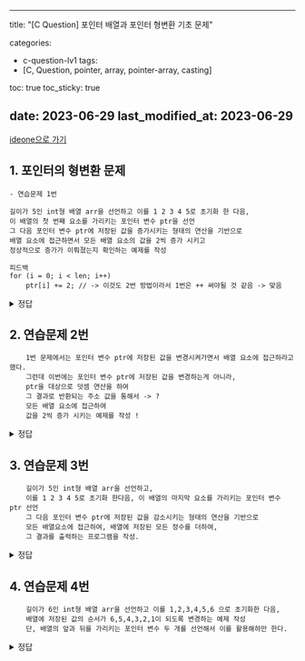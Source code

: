 
---
title:  "[C Question] 포인터 배열과 포인터 형변환 기초 문제"

categories:
  - c-question-lv1
tags:
  - [C, Question, pointer, array, pointer-array, casting]

toc: true
toc_sticky: true

date: 2023-06-29
last_modified_at: 2023-06-29
---

<!-- post 폴더 이름 -> 연관성을 찾지못함 ( 이상하게 바꿔도 정상적으로 작동했기때문 ) -->
[ideone으로 가기](https://ideone.com/)


## 1. 포인터의 형변환 문제
```
- 연습문제 1번

길이가 5인 int형 배열 arr을 선언하고 이를 1 2 3 4 5로 초기화 한 다음,
이 배열의 첫 번째 요소를 가리키는 포인터 변수 ptr을 선언
그 다음 포인터 변수 ptr에 저장된 값을 증가시키는 형태의 연산을 기반으로
배열 요소에 접근하면서 모든 배열 요소의 값을 2씩 증가 시키고
정상적으로 증가가 이뤄졌는지 확인하는 예제를 작성

피드백
for (i = 0; i < len; i++)
    ptr[i] += 2; // -> 이것도 2번 방법이라서 1번은 ++ 써야될 것 같음 -> 맞음
```
<details>
<summary> 정답 </summary>
<div markdown="1">
<script src="https://gist.github.com/whalebee/8a499b3e5a4b941781a0553c6f2cc81b.js"></script>
</div>
</details>



## 2. 연습문제 2번

```
	1번 문제에서는 포인터 변수 ptr에 저장된 값을 변경시켜가면서 배열 요소에 접근하라고 했다.
	그런데 이번에는 포인터 변수 ptr에 저장된 값을 변경하는게 아니라,
	ptr을 대상으로 덧셈 연산을 하여
	그 결과로 반환되는 주소 값을 통해서 -> ?
	모든 배열 요소에 접근하여
	값을 2씩 증가 시키는 예제를 작성 !
```

<details>
<summary> 정답 </summary>
<div markdown="1">
<script src="https://gist.github.com/whalebee/3f63287cb4ab51d82b57b56a980545d7.js"></script>
</div>
</details>


## 3. 연습문제 3번
```
	길이가 5인 int형 배열 arr을 선언하고,
	이를 1 2 3 4 5로 초기화 한다음, 이 배열의 마지막 요소를 가리키는 포인터 변수 ptr 선언
	그 다음 포인터 변수 ptr에 저장된 값을 감소시키는 형태의 연산을 기반으로
	모든 배열요소에 접근하여, 배열에 저장된 모든 정수를 더하여,
	그 결과를 출력하는 프로그램을 작성.
```

<details>
<summary> 정답 </summary>
<div markdown="1">
<script src="https://gist.github.com/whalebee/aa833a0d356871529e4ea0b4f579458c.js"></script>
</div>
</details>



## 4. 연습문제 4번
```
	길이가 6인 int형 배열 arr을 선언하고 이를 1,2,3,4,5,6 으로 초기화한 다음,
	배열에 저장된 값의 순서가 6,5,4,3,2,1이 되도록 변경하는 예제 작성
	단, 배열의 앞과 뒤를 가리키는 포인터 변수 두 개를 선언해서 이를 활용해햐만 한다.
```

<details>
<summary> 정답 </summary>
<div markdown="1">
<script src="https://gist.github.com/whalebee/f7bfbf808b1b53ff3ecbad2c1ce2c305.js"></script>
</div>
</details>

